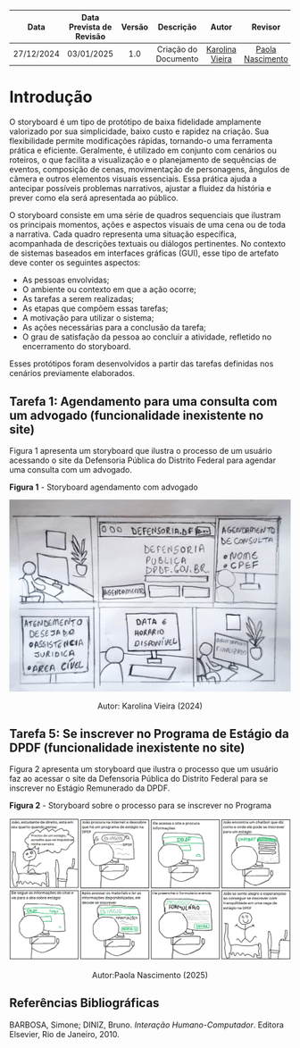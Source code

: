 |    **Data**    | **Data Prevista de Revisão** | **Versão** |        **Descrição**        |                 **Autor**                 |                **Revisor**                 |
|:--------------:|:---------------------------:|:----------:|:---------------------------:|:-----------------------------------------:|:------------------------------------------:|
|  27/12/2024    |        03/01/2025          |    1.0     |     Criação do Documento     | [Karolina Vieira](https://github.com/Karolina91) |  [Paola Nascimento](https://github.com/paolaalim) |

# Introdução

O storyboard é um tipo de protótipo de baixa fidelidade amplamente valorizado por sua simplicidade, baixo custo e rapidez na criação. Sua flexibilidade permite modificações rápidas, tornando-o uma ferramenta prática e eficiente. Geralmente, é utilizado em conjunto com cenários ou roteiros, o que facilita a visualização e o planejamento de sequências de eventos, composição de cenas, movimentação de personagens, ângulos de câmera e outros elementos visuais essenciais. Essa prática ajuda a antecipar possíveis problemas narrativos, ajustar a fluidez da história e prever como ela será apresentada ao público.

O storyboard consiste em uma série de quadros sequenciais que ilustram os principais momentos, ações e aspectos visuais de uma cena ou de toda a narrativa. Cada quadro representa uma situação específica, acompanhada de descrições textuais ou diálogos pertinentes. No contexto de sistemas baseados em interfaces gráficas (GUI), esse tipo de artefato deve conter os seguintes aspectos:

- As pessoas envolvidas;
- O ambiente ou contexto em que a ação ocorre;
- As tarefas a serem realizadas;
- As etapas que compõem essas tarefas;
- A motivação para utilizar o sistema;
- As ações necessárias para a conclusão da tarefa;
- O grau de satisfação da pessoa ao concluir a atividade, refletido no encerramento do storyboard.

Esses protótipos foram desenvolvidos a partir das tarefas definidas nos cenários previamente elaborados.

## **Tarefa 1: Agendamento para uma consulta com um advogado (funcionalidade inexistente no site)**

Figura 1 apresenta um storyboard que ilustra o processo de um usuário acessando o site da Defensoria Pública do Distrito Federal para agendar uma consulta com um advogado.

**Figura 1** - Storyboard agendamento com advogado

<center>

![Figura 1 - Storyboard agendamento com advogado](../assets/images/storyboard.jpg)<figcaption>Autor:
Karolina Vieira (2024)

</center> 

## **Tarefa 5: Se inscrever no Programa de Estágio da DPDF (funcionalidade inexistente no site)**

Figura 2 apresenta um storyboard que ilustra o processo que um usuário faz ao acessar o site da Defensoria Pública do Distrito Federal para se inscrever no Estágio Remunerado da DPDF.

**Figura 2** - Storyboard sobre o processo para se inscrever no Programa 

<center>

![Figura 2 - Storyboard do processo de inscrição](../assets/images/storyboard_estagio.png)<figcaption>Autor:Paola Nascimento (2025)

</center> 


## Referências Bibliográficas
BARBOSA, Simone; DINIZ, Bruno. *Interação Humano-Computador*. Editora Elsevier, Rio de Janeiro, 2010.